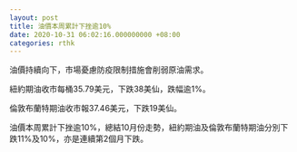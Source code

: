 ```yaml
---
layout: post
title: 油價本周累計下挫逾10%
date: 2020-10-31 06:02:16.000000000 +08:00
categories: rthk
---
```


油價持續向下，市場憂慮防疫限制措施會削弱原油需求。

紐約期油收市每桶35.79美元，下跌38美仙，跌幅逾1%。

倫敦布蘭特期油收市報37.46美元，下跌19美仙。

油價本周累計下挫逾10%，總結10月份走勢，紐約期油及倫敦布蘭特期油分別下跌11%及10%，亦是連續第2個月下跌。

